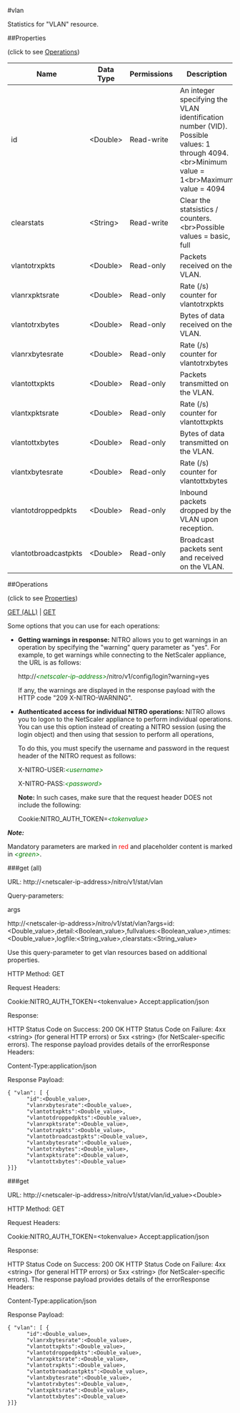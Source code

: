 #vlan

Statistics for "VLAN" resource.


##Properties 
<span>(click to see [Operations](#operations))</span>


<table><thead><tr><th>Name</th><th> Data Type</th><th> Permissions</th><th>Description</th></tr></thead><tbody><tr><td>id</td><td>&lt;Double></td><td>Read-write</td><td>An integer specifying the VLAN identification number (VID). Possible values: 1 through 4094.&lt;br>Minimum value = 1&lt;br>Maximum value = 4094</td><tr><tr><td>clearstats</td><td>&lt;String></td><td>Read-write</td><td>Clear the statsistics / counters.&lt;br>Possible values = basic, full</td><tr><tr><td>vlantotrxpkts</td><td>&lt;Double></td><td>Read-only</td><td>Packets received on the VLAN.</td><tr><tr><td>vlanrxpktsrate</td><td>&lt;Double></td><td>Read-only</td><td>Rate (/s) counter for vlantotrxpkts</td><tr><tr><td>vlantotrxbytes</td><td>&lt;Double></td><td>Read-only</td><td>Bytes of data received on the VLAN.</td><tr><tr><td>vlanrxbytesrate</td><td>&lt;Double></td><td>Read-only</td><td>Rate (/s) counter for vlantotrxbytes</td><tr><tr><td>vlantottxpkts</td><td>&lt;Double></td><td>Read-only</td><td>Packets transmitted on the VLAN.</td><tr><tr><td>vlantxpktsrate</td><td>&lt;Double></td><td>Read-only</td><td>Rate (/s) counter for vlantottxpkts</td><tr><tr><td>vlantottxbytes</td><td>&lt;Double></td><td>Read-only</td><td>Bytes of data transmitted on the VLAN.</td><tr><tr><td>vlantxbytesrate</td><td>&lt;Double></td><td>Read-only</td><td>Rate (/s) counter for vlantottxbytes</td><tr><tr><td>vlantotdroppedpkts</td><td>&lt;Double></td><td>Read-only</td><td>Inbound packets dropped by the VLAN upon reception.</td><tr><tr><td>vlantotbroadcastpkts</td><td>&lt;Double></td><td>Read-only</td><td>Broadcast packets sent and received on the VLAN.</td><tr></tbody></table>
##Operations 
<span>(click to see [Properties](#properties))</span>


[GET (ALL)](#get-(all)) | [GET](#get)


Some options that you can use for each operations:
<ul><li><p><b>Getting warnings in response:</b> NITRO allows you to get warnings in an operation by specifying the "warning" query parameter as "yes". For example, to get warnings while connecting to the NetScaler appliance, the URL is as follows:</p><p>http://<span style="color:green;font-style:italic;">&lt;netscaler-ip-address&gt;</span>/nitro/v1/config/login?warning=yes</p><p>If any, the warnings are displayed in the response payload with the HTTP code "209 X-NITRO-WARNING".</p></li><li><p><b>Authenticated access for individual NITRO operations:</b> NITRO allows you to logon to the NetScaler appliance to perform individual operations. You can use this option instead of creating a NITRO session (using the login object) and then using that session to perform all operations,</p><p>To do this, you must specify the username and password in the request header of the NITRO request as follows:</p><p>X-NITRO-USER:<span style="color:green;font-style:italic;">&lt;username&gt;</span></p><p>X-NITRO-PASS:<span style="color:green;font-style:italic;">&lt;password&gt;</span></p><p><b>Note:</b> In such cases, make sure that the request header DOES not include the following:</p><p>Cookie:NITRO_AUTH_TOKEN=<span style="color:green;font-style:italic;">&lt;tokenvalue&gt;</span></p></li></ul>



***Note:*** 
Mandatory parameters are marked in <span style="color:#FF0000;">red</span> and placeholder content is marked in <span style="color:green;font-style:italic">&lt;green&gt;</span>.

###get (all)



URL: http://&lt;netscaler-ip-address&gt;/nitro/v1/stat/vlan
Query-parameters:
args
http://&lt;netscaler-ip-address&gt;/nitro/v1/stat/vlan?args=id:&lt;Double_value&gt;,detail:&lt;Boolean_value&gt;,fullvalues:&lt;Boolean_value&gt;,ntimes:&lt;Double_value&gt;,logfile:&lt;String_value&gt;,clearstats:&lt;String_value&gt;
Use this query-parameter to get vlan resources based on additional properties.



HTTP Method: GET
Request Headers:

Cookie:NITRO_AUTH_TOKEN=&lt;tokenvalue&gt;Accept:application/json

Response:
HTTP Status Code on Success: 200 OKHTTP Status Code on Failure: 4xx &lt;string&gt; (for general HTTP errors) or 5xx &lt;string&gt; (for NetScaler-specific errors). The response payload provides details of the errorResponse Headers:

Content-Type:application/json

Response Payload: ```{ "vlan": [ {      "id":<Double_value>,      "vlanrxbytesrate":<Double_value>,      "vlantottxpkts":<Double_value>,      "vlantotdroppedpkts":<Double_value>,      "vlanrxpktsrate":<Double_value>,      "vlantotrxpkts":<Double_value>,      "vlantotbroadcastpkts":<Double_value>,      "vlantxbytesrate":<Double_value>,      "vlantotrxbytes":<Double_value>,      "vlantxpktsrate":<Double_value>,      "vlantottxbytes":<Double_value>}]}```



###get



URL: http://&lt;netscaler-ip-address&gt;/nitro/v1/stat/vlan/id_value&gt;&lt;Double&gt;
HTTP Method: GET
Request Headers:

Cookie:NITRO_AUTH_TOKEN=&lt;tokenvalue&gt;Accept:application/json

Response:
HTTP Status Code on Success: 200 OKHTTP Status Code on Failure: 4xx &lt;string&gt; (for general HTTP errors) or 5xx &lt;string&gt; (for NetScaler-specific errors). The response payload provides details of the errorResponse Headers:

Content-Type:application/json

Response Payload: ```{ "vlan": [ {      "id":<Double_value>,      "vlanrxbytesrate":<Double_value>,      "vlantottxpkts":<Double_value>,      "vlantotdroppedpkts":<Double_value>,      "vlanrxpktsrate":<Double_value>,      "vlantotrxpkts":<Double_value>,      "vlantotbroadcastpkts":<Double_value>,      "vlantxbytesrate":<Double_value>,      "vlantotrxbytes":<Double_value>,      "vlantxpktsrate":<Double_value>,      "vlantottxbytes":<Double_value>}]}```



